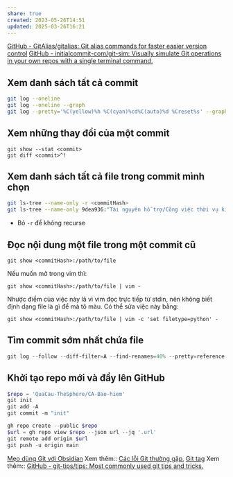 ```yaml
---
share: true
created: 2023-05-26T14:51
updated: 2025-03-26T16:21
---
```

[GitHub - GitAlias/gitalias: Git alias commands for faster easier version control](https://github.com/GitAlias/gitalias)
[GitHub - initialcommit-com/git-sim: Visually simulate Git operations in your own repos with a single terminal command.](https://github.com/initialcommit-com/git-sim)

## Xem danh sách tất cả commit
```bash
git log --oneline
git log --oneline --graph
git log --pretty='%C(yellow)%h %C(cyan)%cd%C(auto)%d %Creset%s' --graph --date=relative --date-order
```

## Xem những thay đổi của một commit
```
git show --stat <commit>
git diff <commit>^!
```

## Xem danh sách tất cả file trong commit mình chọn
```bash
git ls-tree --name-only -r <commitHash>
git ls-tree --name-only 9dea936:"Tài nguyên hỗ trợ/Công việc thời vụ kiếm tiền nhanh"
```
- Bỏ `-r` để không recurse 

## Đọc nội dung một file trong một commit cũ
```
git show <commitHash>:/path/to/file
```
Nếu muốn mở trong vim thì:
```
git show <commitHash>:/path/to/file | vim -
```
Nhược điểm của việc này là vì vim đọc trực tiếp từ stdin, nên không biết định dạng file là gì để mà tô màu. Có thể sửa việc này bằng:
```
git show <commitHash>:/path/to/file | vim -c 'set filetype=python' -
```

## Tìm commit sớm nhất chứa file
```PowerShell
git log --follow --diff-filter=A --find-renames=40% --pretty=reference -- "**Thông tin cho đại lý.md" 
```

## Khởi tạo repo mới và đẩy lên GitHub
```PowerShell
$repo = 'QuaCau-TheSphere/CA-Bao-hiem'
git init
git add -A
git commit -m "init"

gh repo create --public $repo
$url = gh repo view $repo --json url --jq '.url'
git remote add origin $url 
git push -u origin main
```
[Mẹo dùng Git với Obsidian](../../Tr%C3%ACnh%20so%E1%BA%A1n%20th%E1%BA%A3o%20(Obsidian)/M%E1%BA%B9o%20d%C3%B9ng%20Git%20v%E1%BB%9Bi%20Obsidian.md)
Xem thêm:: [Các lỗi Git thường gặp](./C%C3%A1c%20l%E1%BB%97i%20Git%20th%C6%B0%E1%BB%9Dng%20g%E1%BA%B7p.md), [Git tag](./Git%20tag.md)
Xem thêm:: [GitHub - git-tips/tips: Most commonly used git tips and tricks.](https://github.com/git-tips/tips?tab=readme-ov-file#readme)